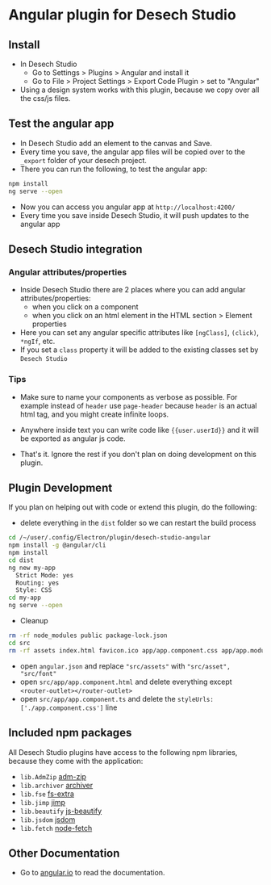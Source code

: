 # Angular plugin for Desech Studio

## Install

- In Desech Studio
  - Go to Settings > Plugins > Angular and install it
  - Go to File > Project Settings > Export Code Plugin > set to "Angular"
- Using a design system works with this plugin, because we copy over all the css/js files.

## Test the angular app

- In Desech Studio add an element to the canvas and Save.
- Every time you save, the angular app files will be copied over to the `_export` folder of your desech project.
- There you can run the following, to test the angular app:

```sh
npm install
ng serve --open
```

- Now you can access you angular app at `http://localhost:4200/`
- Every time you save inside Desech Studio, it will push updates to the angular app

## Desech Studio integration

### Angular attributes/properties

- Inside Desech Studio there are 2 places where you can add angular attributes/properties:
  - when you click on a component
  - when you click on an html element in the HTML section > Element properties
- Here you can set any angular specific attributes like `[ngClass]`, `(click)`, `*ngIf`, etc.
- If you set a `class` property it will be added to the existing classes set by `Desech Studio`

### Tips

- Make sure to name your components as verbose as possible. For example instead of `header` use `page-header` because `header` is an actual html tag, and you might create infinite loops.
- Anywhere inside text you can write code like `{{user.userId}}` and it will be exported as angular js code.

- That's it. Ignore the rest if you don't plan on doing development on this plugin.

## Plugin Development

If you plan on helping out with code or extend this plugin, do the following:

- delete everything in the `dist` folder so we can restart the build process

```sh
cd /~/user/.config/Electron/plugin/desech-studio-angular
npm install -g @angular/cli
npm install
cd dist
ng new my-app
  Strict Mode: yes
  Routing: yes
  Style: CSS
cd my-app
ng serve --open
```

- Cleanup

```sh
rm -rf node_modules public package-lock.json
cd src
rm -rf assets index.html favicon.ico app/app.component.css app/app.module.ts app/app-routing.module.ts
```

- open `angular.json` and replace `"src/assets"` with `"src/asset", "src/font"`
- open `src/app/app.component.html` and delete everything except `<router-outlet></router-outlet>`
- open `src/app/app.component.ts` and delete the `styleUrls: ['./app.component.css']` line

## Included npm packages

All Desech Studio plugins have access to the following npm libraries, because they come with the application:
- `lib.AdmZip` [adm-zip](https://www.npmjs.com/package/adm-zip)
- `lib.archiver` [archiver](https://www.npmjs.com/package/archiver)
- `lib.fse` [fs-extra](https://www.npmjs.com/package/fs-extra)
- `lib.jimp` [jimp](https://www.npmjs.com/package/jimp)
- `lib.beautify` [js-beautify](https://www.npmjs.com/package/js-beautify)
- `lib.jsdom` [jsdom](https://www.npmjs.com/package/jsdom)
- `lib.fetch` [node-fetch](https://www.npmjs.com/package/node-fetch)

## Other Documentation

- Go to [angular.io](https://angular.io/guide/setup-local) to read the documentation.
